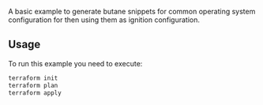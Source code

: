 A basic example to generate butane snippets for common operating system configuration for then using them as ignition configuration. 

## Usage

To run this example you need to execute:

```bash
terraform init
terraform plan
terraform apply
```
